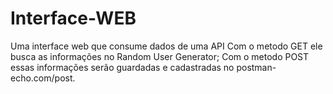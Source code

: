 # Interface-WEB
Uma interface web que consume dados de uma API
Com o metodo GET ele busca as informações no Random User Generator;
Com o metodo POST essas informações serão guardadas e cadastradas no postman-echo.com/post.
